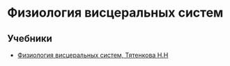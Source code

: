 # Физиология висцеральных систем

## Учебники

* [Физиология висцеральных систем, Тятенкова Н.Н](http://www.lib.uniyar.ac.ru/edocs/iuni/20100396.pdf?ysclid=l7ax8v49d681982952)


